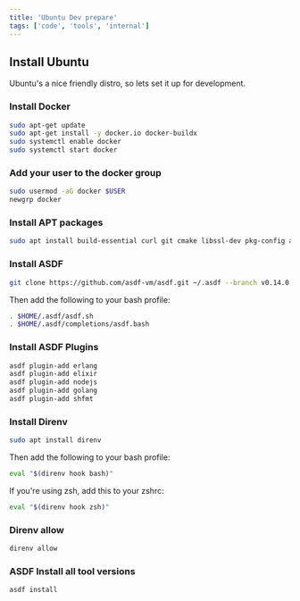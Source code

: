```yaml
---
title: 'Ubuntu Dev prepare'
tags: ['code', 'tools', 'internal']
---
```


## Install Ubuntu

Ubuntu's a nice friendly distro, so lets set it up for development.

### Install Docker

```sh
sudo apt-get update
sudo apt-get install -y docker.io docker-buildx
sudo systemctl enable docker
sudo systemctl start docker
```

### Add your user to the docker group

```sh
sudo usermod -aG docker $USER
newgrp docker
```

### Install APT packages

```sh
sudo apt install build-essential curl git cmake libssl-dev pkg-config autoconf m4 libncurses5-dev inotify-tools
```

### Install ASDF

```sh
git clone https://github.com/asdf-vm/asdf.git ~/.asdf --branch v0.14.0
```

Then add the following to your bash profile:

```sh
. $HOME/.asdf/asdf.sh
. $HOME/.asdf/completions/asdf.bash
```

### Install ASDF Plugins

```sh
asdf plugin-add erlang
asdf plugin-add elixir
asdf plugin-add nodejs
asdf plugin-add golang
asdf plugin-add shfmt
```

### Install Direnv

```sh
sudo apt install direnv
```

Then add the following to your bash profile:

```sh
eval "$(direnv hook bash)"
```

If you're using zsh, add this to your zshrc:

```sh
eval "$(direnv hook zsh)"
```

### Direnv allow

```sh
direnv allow
```

### ASDF Install all tool versions

```sh
asdf install
```
